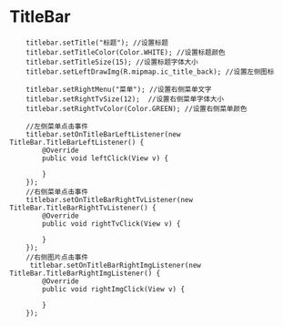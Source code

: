 # TitleBar

        titlebar.setTitle("标题"); //设置标题
        titlebar.setTitleColor(Color.WHITE); //设置标题颜色
        titlebar.setTitleSize(15); //设置标题字体大小
        titlebar.setLeftDrawImg(R.mipmap.ic_title_back); //设置左侧图标
        
        titlebar.setRightMenu("菜单"); //设置右侧菜单文字
        titlebar.setRightTvSize(12);  //设置右侧菜单字体大小
        titlebar.setRightTvColor(Color.GREEN); //设置右侧菜单颜色
        
        //左侧菜单点击事件
        titlebar.setOnTitleBarLeftListener(new TitleBar.TitleBarLeftListener() {
            @Override
            public void leftClick(View v) {
              
            }
        });
        //右侧菜单点击事件
        titlebar.setOnTitleBarRightTvListener(new TitleBar.TitleBarRightTvListener() {
            @Override
            public void rightTvClick(View v) {
               
            }
        });
        //右侧图片点击事件
         titlebar.setOnTitleBarRightImgListener(new TitleBar.TitleBarRightImgListener() {
            @Override
            public void rightImgClick(View v) {
               
            }
        });
